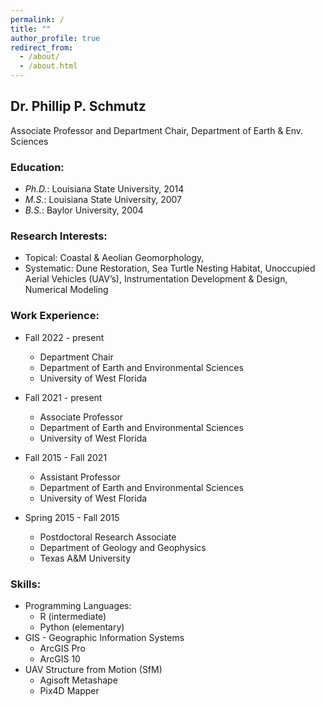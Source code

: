 ```yaml
---
permalink: /
title: ""
author_profile: true
redirect_from: 
  - /about/
  - /about.html
---
```


## Dr. Phillip P. Schmutz
Associate Professor and Department Chair, Department of Earth & Env. Sciences

### Education:
- *Ph.D.*: Louisiana State University, 2014
- *M.S.*: Louisiana State University, 2007
- *B.S.*: Baylor University, 2004

### Research Interests: 
- Topical: Coastal & Aeolian Geomorphology, 
- Systematic: Dune Restoration, Sea Turtle Nesting Habitat, Unoccupied Aerial Vehicles (UAV’s), Instrumentation Development & Design, Numerical Modeling

### Work Experience:
- Fall 2022 - present
  - Department Chair
  - Department of Earth and Environmental Sciences
  - University of West Florida

- Fall 2021 - present
  - Associate Professor
  - Department of Earth and Environmental Sciences
  - University of West Florida

- Fall 2015 - Fall 2021
  - Assistant Professor
  - Department of Earth and Environmental Sciences
  - University of West Florida

- Spring 2015 - Fall 2015
  - Postdoctoral Research Associate
  - Department of Geology and Geophysics
  - Texas A&M University
  
### Skills:
* Programming Languages:
  * R (intermediate)
  * Python (elementary)
* GIS - Geographic Information Systems
  * ArcGIS Pro
  * ArcGIS 10
* UAV Structure from Motion (SfM)
  * Agisoft Metashape
  * Pix4D Mapper
